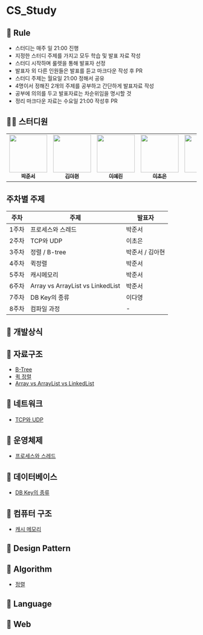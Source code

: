 # CS_Study

## 🌳 Rule
- 스터디는 매주 일 21:00 진행
- 지정한 스터디 주제를 가지고 모두 학습 및 발표 자료 작성
- 스터디 시작하며 룰렛을 통해 발표자 선정
- 발표자 외 다른 인원들은 발표를 듣고 마크다운 작성 후 PR
- 스터디 주제는 월요일 21:00 정해서 공유
- 4명이서 정해진 2개의 주제를 공부하고 간단하게 발표자료 작성
- 공부에 의의를 두고 발표자료는 차순위임을 명시할 것
- 정리 마크다운 자료는 수요일 21:00 작성후 PR


## 👨‍💻 스터디원
<table>
<tr>
    <td align="center"><a href="https://github.com/HoyiTT"><img src="https://avatars.githubusercontent.com/u/50609962?v=4?s=100" width="100px;" alt=""/><br /><sub><b>박준서</b></sub></a><br /></td>
    <td align="center"><a href="https://github.com/zlzzlzz2l"><img src="https://avatars.githubusercontent.com/u/48669011?v=4?s=100" width="100px;" alt=""/><br /><sub><b>김아현</b></sub></a><br /></td>
    <td align="center"><a href="https://github.com/seolyee"><img src="https://avatars.githubusercontent.com/u/60960108?v=4?v=4?s=100" width="100px;" alt=""/><br /><sub><b>이예린</b></sub></a><br /></td>
    <td align="center"><a href="https://github.com/ChoEun0"><img src="https://avatars.githubusercontent.com/u/114717619?v=4?v=4?s=100" width="100px;" alt=""/><br /><sub><b>이초은</b></sub></a><br /></td>
    <td align="center"><a href="https://github.com/"><img src="" width="100px;" alt=""/><br /><sub><b></b></sub></a><br /></td>
  </tr>
</table>

## 주차별 주제
|주차|주제| 발표자 |
|------|---|-----|
|1주차|프로세스와 스레드| 박준서 |
|2주차|TCP와 UDP| 이초은 |
|3주차|정렬 / B-tree| 박준서 / 김아현 |
|4주차|퀵정렬| 박준서 |
|5주차|캐시메모리|박준서|
|6주차|Array vs ArrayList vs LinkedList|박준서|
|7주차|DB Key의 종류|이다영|
|8주차|컴파일 과정|-|





## 📌 개발상식





## 📌 자료구조
- [B-Tree]()
- [퀵 정렬](https://github.com/DiscoveryCS/CS_Study/blob/main/%EC%9E%90%EB%A3%8C%EA%B5%AC%EC%A1%B0/quick%20sort.md)
- [Array vs ArrayList vs LinkedList](https://github.com/DiscoveryCS/CS_Study/blob/main/%EC%9E%90%EB%A3%8C%EA%B5%AC%EC%A1%B0/Array%20vs%20ArrayList%20vs%20LinkedList.md)


## 📌 네트워크
- [TCP와 UDP](https://github.com/HoyiTT/CS_Study/blob/main/%EB%84%A4%ED%8A%B8%EC%9B%8C%ED%81%AC/TCP%EC%99%80%20UDP.md)
  

## 📌 운영체제
- [프로세스와 스레드](https://github.com/HoyiTT/CS_Study/blob/main/%EC%9A%B4%EC%98%81%EC%B2%B4%EC%A0%9C/%ED%94%84%EB%A1%9C%EC%84%B8%EC%8A%A4%EC%99%80%20%EC%8A%A4%EB%A0%88%EB%93%9C%20%EC%A0%95%EB%A6%AC.pdf)


## 📌 데이터베이스
- [DB Key의 종류]()

## 📌 컴퓨터 구조
- [캐시 메모리](https://github.com/DiscoveryCS/CS_Study/blob/main/%EC%BB%B4%ED%93%A8%ED%84%B0%EA%B5%AC%EC%A1%B0/cache-memory.md)


## 📌 Design Pattern


## 📌 Algorithm
- [정렬](https://github.com/DiscoveryCS/CS_Study/blob/main/%EC%9E%90%EB%A3%8C%EA%B5%AC%EC%A1%B0/sort.md)



## 📌 Language


## 📌 Web
